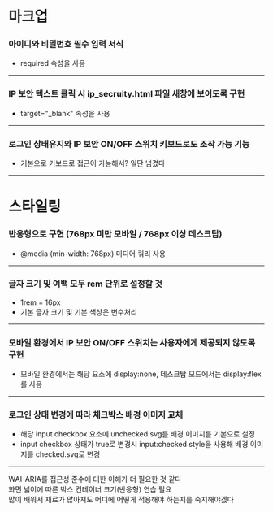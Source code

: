 # 마크업
    
### 아이디와 비밀번호 필수 입력 서식
- required 속성을 사용
  
<hr/>

### IP 보안 텍스트 클릭 시 ip_secruity.html 파일 새창에 보이도록 구현
- target="_blank" 속성을 사용

<hr/>

### 로그인 상태유지와 IP 보안 ON/OFF 스위치 키보드로도 조작 가능 기능
- 기본으로 키보드로 접근이 가능해서? 일단 넘겼다

<hr/>

# 스타일링

### 반응형으로 구현 (768px 미만 모바일 / 768px 이상 데스크탑)
- @media (min-width: 768px) 미디어 쿼리 사용

<hr/>

### 글자 크기 및 여백 모두 rem 단위로 설정할 것
- 1rem = 16px
- 기본 글자 크기 및 기본 색상은 변수처리

<hr/>
    
### 모바일 환경에서 IP 보안 ON/OFF 스위치는 사용자에게 제공되지 않도록 구현
- 모바일 환경에서는 해당 요소에 display:none, 데스크탑 모드에서는 display:flex를 사용

<hr/>

### 로그인 상태 변경에 따라 체크박스 배경 이미지 교체
- 해당 input checkbox 요소에 unchecked.svg를 배경 이미지를 기본으로 설정
-  input checkbox 상태가 true로 변경시 input:checked style을 사용해 배경 이미지를 checked.svg로 변경

<hr/>

WAI-ARIA를 접근성 준수에 대한 이해가 더 필요한 것 같다  
화면 넓이에 따른 박스 컨테이너 크기(반응형) 연습 필요  
많이 배워서 재료가 많아져도 어디에 어떻게 적용해야 하는지를 숙지해야겠다





